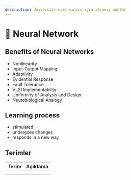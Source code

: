 ```yaml
---
description: Üniversite vize sınavı için alınmış notlar
---
```


# 🧠 Neural Network

## Benefits of Neural Networks

* Nonlinearity
* Input-Output Mapping
* Adaptivity
* Evidential Response
* Fault Tolerance
* VLSI Implementability
* Uniformity of Analysis and Design
* Neurobiological Analogy

## Learning process

* stimulated
* undergoes changes
* responds in a new way

## Terimler

| Terim | Açıklama |
| :--- | :--- |
|  |  |
|  |  |

